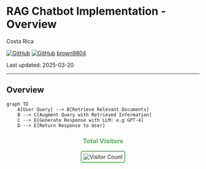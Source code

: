 #  RAG Chatbot Implementation - Overview 

Costa Rica

[![GitHub](https://badgen.net/badge/icon/github?icon=github&label)](https://github.com) 
[![GitHub](https://img.shields.io/badge/--181717?logo=github&logoColor=ffffff)](https://github.com/)
[brown9804](https://github.com/brown9804)

Last updated: 2025-03-20

----------

## Overview 

```mermaid
graph TD
    A[User Query] --> B[Retrieve Relevant Documents]
    B --> C[Augment Query with Retrieved Information]
    C --> D[Generate Response with LLM: e.g GPT-4]
    D --> E[Return Response to User]
```

<div align="center">
  <h3 style="color: #4CAF50;">Total Visitors</h3>
  <img src="https://profile-counter.glitch.me/brown9804/count.svg" alt="Visitor Count" style="border: 2px solid #4CAF50; border-radius: 5px; padding: 5px;"/>
</div>
